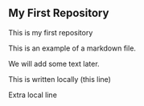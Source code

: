 ## My First Repository

This is my first repository

This is an example of a markdown file.

We will add some text later.

This is written locally (this line)

Extra local line